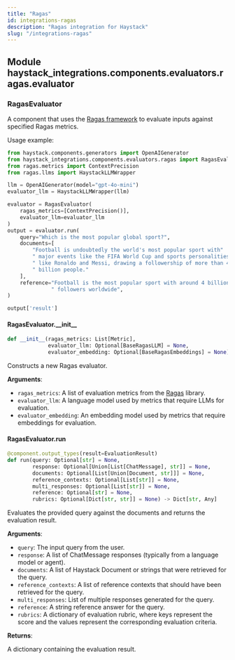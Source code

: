 ```yaml
---
title: "Ragas"
id: integrations-ragas
description: "Ragas integration for Haystack"
slug: "/integrations-ragas"
---
```


<a id="haystack_integrations.components.evaluators.ragas.evaluator"></a>

## Module haystack\_integrations.components.evaluators.ragas.evaluator

<a id="haystack_integrations.components.evaluators.ragas.evaluator.RagasEvaluator"></a>

### RagasEvaluator

A component that uses the [Ragas framework](https://docs.ragas.io/) to evaluate
inputs against specified Ragas metrics.

Usage example:
```python
from haystack.components.generators import OpenAIGenerator
from haystack_integrations.components.evaluators.ragas import RagasEvaluator
from ragas.metrics import ContextPrecision
from ragas.llms import HaystackLLMWrapper

llm = OpenAIGenerator(model="gpt-4o-mini")
evaluator_llm = HaystackLLMWrapper(llm)

evaluator = RagasEvaluator(
    ragas_metrics=[ContextPrecision()],
    evaluator_llm=evaluator_llm
)
output = evaluator.run(
    query="Which is the most popular global sport?",
    documents=[
        "Football is undoubtedly the world's most popular sport with"
        " major events like the FIFA World Cup and sports personalities"
        " like Ronaldo and Messi, drawing a followership of more than 4"
        " billion people."
    ],
    reference="Football is the most popular sport with around 4 billion"
              " followers worldwide",
)

output['result']
```

<a id="haystack_integrations.components.evaluators.ragas.evaluator.RagasEvaluator.__init__"></a>

#### RagasEvaluator.\_\_init\_\_

```python
def __init__(ragas_metrics: List[Metric],
             evaluator_llm: Optional[BaseRagasLLM] = None,
             evaluator_embedding: Optional[BaseRagasEmbeddings] = None)
```

Constructs a new Ragas evaluator.

**Arguments**:

- `ragas_metrics`: A list of evaluation metrics from the [Ragas](https://docs.ragas.io/) library.
- `evaluator_llm`: A language model used by metrics that require LLMs for evaluation.
- `evaluator_embedding`: An embedding model used by metrics that require embeddings for evaluation.

<a id="haystack_integrations.components.evaluators.ragas.evaluator.RagasEvaluator.run"></a>

#### RagasEvaluator.run

```python
@component.output_types(result=EvaluationResult)
def run(query: Optional[str] = None,
        response: Optional[Union[List[ChatMessage], str]] = None,
        documents: Optional[List[Union[Document, str]]] = None,
        reference_contexts: Optional[List[str]] = None,
        multi_responses: Optional[List[str]] = None,
        reference: Optional[str] = None,
        rubrics: Optional[Dict[str, str]] = None) -> Dict[str, Any]
```

Evaluates the provided query against the documents and returns the evaluation result.

**Arguments**:

- `query`: The input query from the user.
- `response`: A list of ChatMessage responses (typically from a language model or agent).
- `documents`: A list of Haystack Document or strings that were retrieved for the query.
- `reference_contexts`: A list of reference contexts that should have been retrieved for the query.
- `multi_responses`: List of multiple responses generated for the query.
- `reference`: A string reference answer for the query.
- `rubrics`: A dictionary of evaluation rubric, where keys represent the score
and the values represent the corresponding evaluation criteria.

**Returns**:

A dictionary containing the evaluation result.
